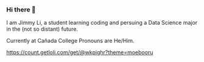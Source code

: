 ### Hi there 👋

I am Jimmy Li, a student learning coding and persuing a Data Science major in the (not so distant) future.

Currently at Cañada College
Pronouns are He/Him.

https://count.getloli.com/get/@wkpighr?theme=moebooru
